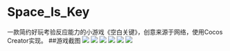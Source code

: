 # Space_Is_Key
一款简约好玩考验反应能力的小游戏《空白关键》，创意来源于网络，使用Cocos Creator实现。
##游戏截图
![](https://github.com/youngdro/Space_Is_Key/blob/master/gameimage/game1.png)
![](https://github.com/youngdro/Space_Is_Key/blob/master/gameimage/game2.png)
![](https://github.com/youngdro/Space_Is_Key/blob/master/gameimage/game3.png)
![](https://github.com/youngdro/Space_Is_Key/blob/master/gameimage/game4.png)
![](https://github.com/youngdro/Space_Is_Key/blob/master/gameimage/game5.png)
![](https://github.com/youngdro/Space_Is_Key/blob/master/gameimage/game6.png)